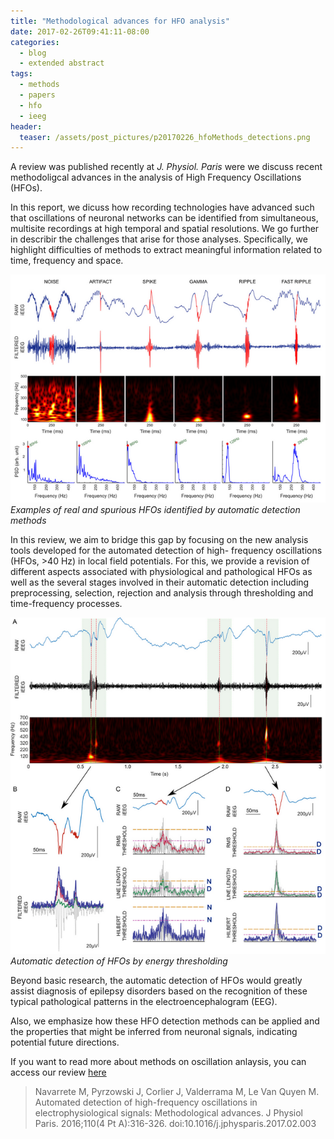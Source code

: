 ```yaml
---
title: "Methodological advances for HFO analysis"
date: 2017-02-26T09:41:11-08:00
categories:
  - blog
  - extended abstract
tags:
  - methods
  - papers
  - hfo
  - ieeg
header:
  teaser: /assets/post_pictures/p20170226_hfoMethods_detections.png
---
```


A review was published recently at *J. Physiol. Paris* were we discuss recent methodoligcal advances in the analysis of High Frequency Oscillations (HFOs).

In this report, we dicuss how  recording technologies have advanced such that oscillations of neuronal networks can be identified from simultaneous, multisite recordings at high temporal and spatial resolutions. We go further in describir the challenges that arise for those analyses. Specifically, we highlight difficulties of methods to extract meaningful information related to time, frequency and space.

![Example of HFO detections](\assets\post_pictures\p20170226_hfoMethods_detections.png "Example of HFO detections")
*Examples of real and spurious HFOs identified by automatic detection methods*

In this review, we aim to bridge this gap by focusing on the new analysis tools developed for the automated detection of high- frequency oscillations (HFOs, >40 Hz) in local field potentials. For this, we provide a revision of different aspects associated with physiological and pathological HFOs as well as the several stages involved in their automatic detection including preprocessing, selection, rejection and analysis through thresholding and time-frequency processes. 


![Energy thresholding for HFO detection](\assets\post_pictures\p20170226_hfoMethods_thresholding.png "hfoMethods_thresholding")
*Automatic detection of HFOs by energy thresholding*

Beyond basic research, the automatic detection of HFOs would greatly assist diagnosis of epilepsy disorders based on the recognition of these typical pathological patterns in the electroencephalogram (EEG). 

Also, we emphasize how these HFO detection methods can be applied and the properties that might be inferred from neuronal signals, indicating potential future directions.

If you want to read more about methods on oscillation anlaysis, you can access our review [here](https://www.sciencedirect.com/science/article/pii/S0928425717300074?via%3Dihub)

> Navarrete M, Pyrzowski J, Corlier J, Valderrama M, Le Van Quyen M. Automated detection of high-frequency oscillations in electrophysiological signals: Methodological advances. J Physiol Paris. 2016;110(4 Pt A):316-326. doi:10.1016/j.jphysparis.2017.02.003


